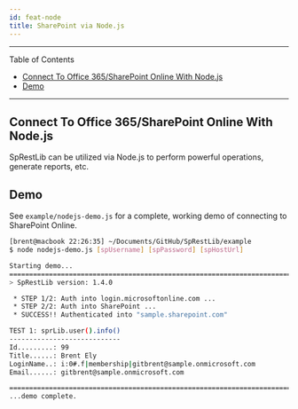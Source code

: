 ```yaml
---
id: feat-node
title: SharePoint via Node.js  
---
```

**************************************************************************************************
Table of Contents
- [Connect To Office 365/SharePoint Online With Node.js](#connect-to-office-365sharepoint-online-with-nodejs)
- [Demo](#demo)
**************************************************************************************************

## Connect To Office 365/SharePoint Online With Node.js
SpRestLib can be utilized via Node.js to perform powerful operations, generate reports, etc.

## Demo
See `example/nodejs-demo.js` for a complete, working demo of connecting to SharePoint Online.

```bash
[brent@macbook 22:26:35] ~/Documents/GitHub/SpRestLib/example
$ node nodejs-demo.js [spUsername] [spPassword] [spHostUrl]

Starting demo...
================================================================================
> SpRestLib version: 1.4.0

 * STEP 1/2: Auth into login.microsoftonline.com ...
 * STEP 2/2: Auth into SharePoint ...
 * SUCCESS!! Authenticated into "sample.sharepoint.com"

TEST 1: sprLib.user().info()
----------------------------
Id.........: 99
Title......: Brent Ely
LoginName..: i:0#.f|membership|gitbrent@sample.onmicrosoft.com
Email......: gitbrent@sample.onmicrosoft.com

================================================================================
...demo complete.
```
